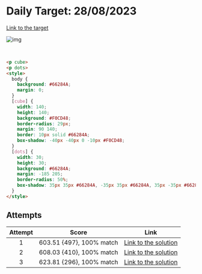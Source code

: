 # Daily Target: 28/08/2023

[Link to the target](https://cssbattle.dev/play/Fq0UqEVtIk68D4Nb82bc)

![img](src/images/daily-target_2023-08-28.png)

<br>

```html
<p cube>
<p dots>
<style>
  body {
    background: #66284A;
    margin: 0;
  }
  [cube] {
    width: 140;
    height: 140;
    background: #F0CD48;
    border-radius: 29px;
    margin: 90 140;
    border: 10px solid #66284A;
    box-shadow: -40px -40px 0 -10px #F0CD48;
  }
  [dots] {
    width: 30;
    height: 30;
    background: #66284A;
    margin: -185 205;
    border-radius: 50%;
    box-shadow: 35px 35px #66284A, -35px 35px #66284A, 35px -35px #66284A, -35px -35px #66284A;  
  }
</style>
```

## Attempts
| Attempt | Score | Link |
|:-:|:-:|:-:|
| 1 | 603.51 {497}, 100% match | [Link to the solution](src/html/daily-target_2023-08-28_attempt-01.html) |
| 2 | 608.03 {410}, 100% match | [Link to the solution](src/html/daily-target_2023-08-28_attempt-02.html) |
| 3 | 623.81 {296}, 100% match | [Link to the solution](src/html/daily-target_2023-08-28_attempt-03.html) |
